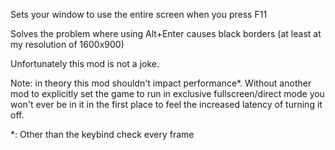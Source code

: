 Sets your window to use the entire screen when you press F11

Solves the problem where using Alt+Enter causes black borders (at least at my resolution of 1600x900)

Unfortunately this mod is not a joke.

Note: in theory this mod shouldn't impact performance\*. Without another mod to explicitly set the game to run in exclusive fullscreen/direct mode you won't ever be in it in the first place to feel the increased latency of turning it off.

\*: Other than the keybind check every frame
